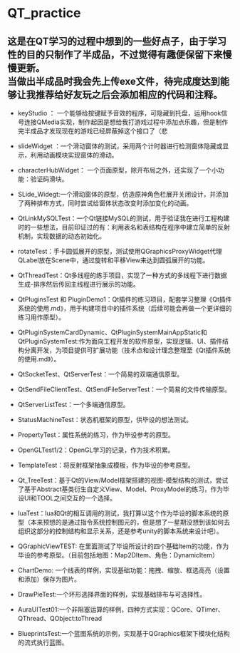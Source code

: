 # QT_practice
这是在QT学习的过程中想到的一些好点子，由于学习性的目的只制作了半成品，不过觉得有趣便保留下来慢慢更新。  
当做出半成品时我会先上传exe文件，待完成度达到能够让我推荐给好友玩之后会添加相应的代码和注释。
---
* keyStudio ： 一个能够给按键赋予音效的程序，可隐藏到托盘，运用hook信号连接QMedia实现，制作起因是想给我打游戏过程中添加点乐趣，但是制作完半成品才发现现在的游戏已经屏蔽掉这个接口了（悲
* slideWidget ：一个滑动窗体的测试，采用两个计时器进行检测窗体隐藏或显示，利用动画模块实现窗体的滑动。
* characterHubWidget： 一个页面原型，除开布局之外，还实现了一个小功能：验证码滑块。
* SLide_Widegt:一个滑动窗体的原型，仿造原神角色栏展开关闭设计，并添加了两种排布方式，同时尝试给窗体状态改变时添加变化的动画。
* QtLinkMySQLTest：一个Qt链接MySQL的测试，用于验证我在进行工程构建时的一些想法，目前印证过的有：利用表名和表结构在程序中建立简单的反射机制，实现数据的动态初始化。
* rotateTest：手卡圆弧展开的原型，测试使用QGraphicsProxyWidget代理QLabel放在Scene中，通过旋转和平移View来达到圆弧展开的功能。
* QtThreadTest：Qt多线程的练手项目，实现了一种方式的多线程下进行数据生成-排序然后传回主线程进行展示的功能。
* QtPluginsTest 和 PluginDemo1：Qt插件的练习项目，配套学习整理《Qt插件系统的使用.md》，用于构建项目中的插件系统（后续可能会再做一个更详细的练习用作原型）。
* QtPluginSystemCardDynamic、QtPluginSystemMainAppStatic和QtPluginSystemTest:作为面向工程开发的软件原型，实现逻辑、UI、插件结构分离开发，为项目提供可扩展功能（技术点和设计理念整理至《Qt插件系统的使用.md》）。
* QtSocketTest、QtServerTest：一个简易的双端通信原型。
* QtSendFileClientTest、QtSendFileServerTest：一个简易的文件传输原型。
* QtServerListTest：一个多端通信原型。
* StatusMachineTest：状态机框架的原型，供毕设的想法测试。
* PropertyTest：属性系统的练习，作为毕设参考的原型。
* OpenGLTest1/2：OpenGL学习的记录，作为技术积累。
* TemplateTest：将反射框架抽象成模板，作为毕设的参考原型。
* Qt_TreeTest：基于Qt的View/Model框架搭建的视图-模型结构的测试，尝试了基于Abstract基类衍生自定义View、Model、ProxyModel的练习，作为毕设UI和TOOL之间交互的一个选择。
* luaTest：lua和Qt的相互调用的测试，我打算以这个作为毕设的脚本系统的原型（本来预想的是通过指令系统控制图元的，但是想了一星期没想到该如何去组织这部分的控制结构和显示关系，还是参考unity的脚本系统来设计吧）。
* QGraphicViewTEST: 在里面测试了毕设所设计的四个基础Item的功能，作为毕设的参考原型。（目前包括地图：Map2DItem、角色：DynamicItem）
* ChartDemo: 一个线表的样例，实现基础功能：拖拽、缩放、框选高亮（设置和添加）保存为图片。
* DrawPieTest:一个环形选择界面的样例，实现基础排布与可选择性。

* AuraUITest01:一个非阻塞运算的样例，四种方式实现：QCore、QTimer、QThread、QObject:toThread

* BlueprintsTest:一个蓝图系统的示例，实现基于QGraphics框架下模块化结构的流式执行蓝图。
